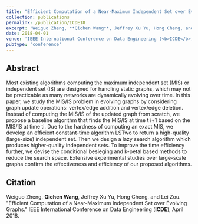 ```yaml
---
title: "Efficient Computation of a Near-Maximum Independent Set over Evolving Graphs."
collection: publications
permalink: /publication/ICDE18
excerpt: 'Weiguo Zheng, **Qichen Wang**, Jeffrey Xu Yu, Hong Cheng, and Lei Zou.'
date: 2018-04-01
venue: 'IEEE International Conference on Data Engineering (<b>ICDE</b>).'
pubtype: 'conference'
---
```

<!-- paperurl: 'http://academicpages.github.io/files/paper1.pdf' -->
<!-- citation: 'Your Name, You. (2009). &quot;Paper Title Number 1.&quot; <i>Journal 1</i>. 1(1).' -->

## Abstract

Most existing algorithms computing the maximum independent set (MIS) or independent set (IS) are designed for handling static graphs, which may not be practicable as many networks are dynamically evolving over time. In this paper, we study the MIS/IS problem in evolving graphs by considering graph update operations: vertex/edge addition and vertex/edge deletion. Instead of computing the MIS/IS of the updated graph from scratch, we propose a baseline algorithm that finds the MIS/IS at time t i+1 based on the MIS/IS at time ti. Due to the hardness of computing an exact MIS, we develop an efficient constant-time algorithm LSTwo to return a high-quality (large-size) independent set. Then we design a lazy search algorithm which produces higher-quality independent sets. To improve the time efficiency further, we devise the conditional besieging and k-petal based methods to reduce the search space. Extensive experimental studies over large-scale graphs confirm the effectiveness and efficiency of our proposed algorithms.

## Citation
Weiguo Zheng, **Qichen Wang**, Jeffrey Xu Yu, Hong Cheng, and Lei Zou. "Efficient Computation of a Near-Maximum Independent Set over Evolving Graphs." IEEE International Conference on Data Engineering (**ICDE**), April 2018.



<!-- [Download paper here](http://academicpages.github.io/files/paper1.pdf)

Recommended citation: Your Name, You. (2009). "Paper Title Number 1." <i>Journal 1</i>. 1(1). -->
